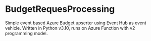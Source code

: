 # BudgetRequesProcessing
Simple event based Azure Budget upserter using Event Hub as event vehicle. Written in Python v3.10, runs on Azure Function with v2 programming model.
